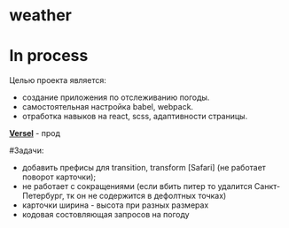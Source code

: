 # weather

# In process

Целью проекта является:
- создание приложения по отслеживанию погоды.
- самостоятельная настройка babel, webpack.
- отработка навыков на react, scss, адаптивности страницы.

[**Versel**](https://weather-k1ntsugi1.vercel.app/) - прод

#Задачи:
- добавить префисы для transition, transform [Safari] (не работает поворот карточки);
- не работает с сокращениями (если вбить питер то удалится Санкт-Петербург, тк он не содержится в дефолтных точках)
- карточки ширина - высота при разных размерах
- кодовая состовляющая запросов на погоду
